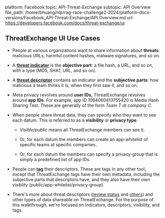 platform: Facebook
topic: API-Threat-Exchange
subtopic: API Overview
file_path: /home/bhuang/nlp/rag-race-challenge2-2024/platform-docs-versions/Facebook_API-Threat-Exchange/API Overview.md
url: https://developers.facebook.com/docs/threat-exchange/ui


## ThreatExchange UI Use Cases

* People at various organizations want to share information about **threats**: malicious URLs, harmful content hashes, malware signatures, and so on.
    
* A [**threat indicator**](https://developers.facebook.com/docs/threat-exchange/reference/apis/threat-indicator) is the **objective part**: a file hash, a URL, and so on, with a type (MD5, SHA1, URL, and so on).
    
* A [**threat descriptor**](https://developers.facebook.com/docs/threat-exchange/reference/apis/threat-descriptor) contains an indicator and the **subjective parts**: how malicious a team thinks it is, when they first saw it, and so on.
    
* Meta privacy revolves around **user IDs,** ThreatExchange revolves around **app IDs**. For example, app ID 1064060413755420 is Media Hash Sharing Test. These are generally of the form _Team T at company C_.
    
* When people share threat data, they can specify who they want to see each datum. This is referred to as a **visibility** or **privacy type**.
    
    * _Visible/public_ means all ThreatExchange members can see it.
        
    * Or, for each datum the members can create an app-whitelist of specific teams at specific companies.
        
    * Or, for each datum the members can specify a privacy-group that is simply a predefined list of app IDs.
        
    
* People can [**tag**](https://developers.facebook.com/docs/threat-exchange/reference/apis/threattags) their descriptors. These are tags in any other tool, except that ThreatExchange tags have their own metadata, including the subjective parts that descriptors have, and they also have their own visiblity (public/app-whitelist/privacy-group).
    
* There's more about threat descriptors ([review status](https://developers.facebook.com/docs/threat-exchange/reference/apis/review-status-type) and [others](https://developers.facebook.com/docs/threat-exchange/reference/apis)) and other types of data shareable on ThreatExchange. For the purpose of this walkthrough, we're focused on indicators, descriptors, visibility, and tags.
